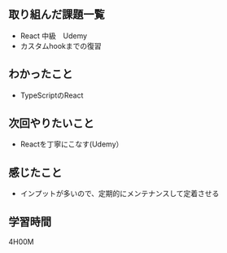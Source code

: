 ## 取り組んだ課題一覧

- React 中級　Udemy
- カスタムhookまでの復習

## わかったこと

- TypeScriptのReact

## 次回やりたいこと

- Reactを丁寧にこなす(Udemy）

## 感じたこと

- インプットが多いので、定期的にメンテナンスして定着させる

## 学習時間
4H00M
